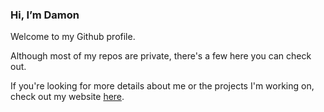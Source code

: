 
### Hi, I’m Damon

Welcome to my Github profile.

Although most of my repos are private,
there's a few here you can check out.

If you're looking for more details about me
or the projects I'm working on,
check out my website [here](https://damongeorge.github.io).


<!---
DamonGeorge/DamonGeorge is a ✨ special ✨ repository because its `README.md` (this file) appears on your GitHub profile.
You can click the Preview link to take a look at your changes.
--->
